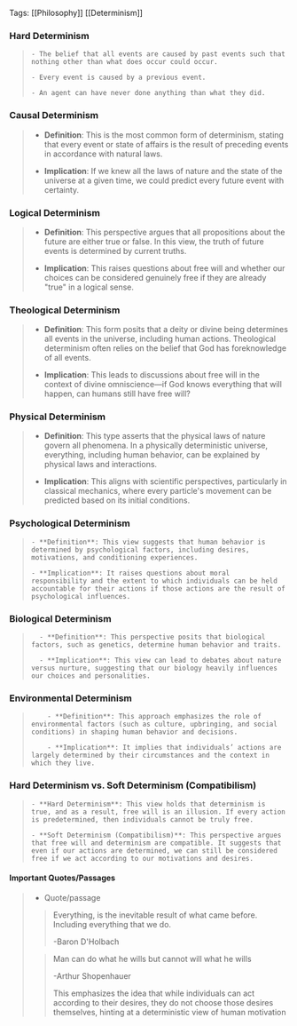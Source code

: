 Tags: [[Philosophy]] [[Determinism]] 
### **Hard Determinism** 
> 
>     - The belief that all events are caused by past events such that nothing other than what does occur could occur.  
> 
>     - Every event is caused by a previous event.
> 
>     - An agent can have never done anything than what they did. 
> 
### **Causal Determinism**

> 
>   - **Definition**: This is the most common form of determinism, stating that every event or state of affairs is the result of preceding events in accordance with natural laws.
> 
>   - **Implication**: If we knew all the laws of nature and the state of the universe at a given time, we could predict every future event with certainty.
> 
> 
> 
###  **Logical Determinism**
> 
>   - **Definition**: This perspective argues that all propositions about the future are either true or false. In this view, the truth of future events is determined by current truths.
> 
>   - **Implication**: This raises questions about free will and whether our choices can be considered genuinely free if they are already "true" in a logical sense.
> 
> 
> 
###  **Theological Determinism**
> 
>   - **Definition**: This form posits that a deity or divine being determines all events in the universe, including human actions. Theological determinism often relies on the belief that God has foreknowledge of all events.
> 
>   - **Implication**: This leads to discussions about free will in the context of divine omniscience—if God knows everything that will happen, can humans still have free will?
> 
> 
> 
### **Physical Determinism**
> 
>   - **Definition**: This type asserts that the physical laws of nature govern all phenomena. In a physically deterministic universe, everything, including human behavior, can be explained by physical laws and interactions.
> 
>   - **Implication**: This aligns with scientific perspectives, particularly in classical mechanics, where every particle's movement can be predicted based on its initial conditions.
> 
###  **Psychological Determinism**
> 
>     - **Definition**: This view suggests that human behavior is determined by psychological factors, including desires, motivations, and conditioning experiences.
> 
>     - **Implication**: It raises questions about moral responsibility and the extent to which individuals can be held accountable for their actions if those actions are the result of psychological influences.
> 
###  **Biological Determinism**
> 
>       - **Definition**: This perspective posits that biological factors, such as genetics, determine human behavior and traits.
> 
>       - **Implication**: This view can lead to debates about nature versus nurture, suggesting that our biology heavily influences our choices and personalities.
> 
###  **Environmental Determinism**
> 
>         - **Definition**: This approach emphasizes the role of environmental factors (such as culture, upbringing, and social conditions) in shaping human behavior and decisions.
> 
>         - **Implication**: It implies that individuals’ actions are largely determined by their circumstances and the context in which they live.
> 
###  **Hard Determinism vs. Soft Determinism (Compatibilism)**
> 
>     - **Hard Determinism**: This view holds that determinism is true, and as a result, free will is an illusion. If every action is predetermined, then individuals cannot be truly free.
> 
>     - **Soft Determinism (Compatibilism)**: This perspective argues that free will and determinism are compatible. It suggests that even if our actions are determined, we can still be considered free if we act according to our motivations and desires.

#### **Important Quotes/Passages**
> 
>   - Quote/passage
> 
> > Everything, is the inevitable result of what came before. Including everything that we do. 
> > 
> > -Baron D'Holbach
> 
> 
> 
> > Man can do what he wills but cannot will what he wills
> > 
> > -Arthur Shopenhauer
> > 
> > This emphasizes the idea that while individuals can act according to their desires, they do not choose those desires themselves, hinting at a deterministic view of human motivation


